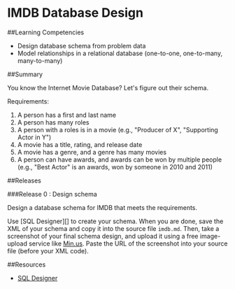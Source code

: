 # IMDB Database Design 
 
##Learning Competencies 

* Design database schema from problem data
* Model relationships in a relational database (one-to-one, one-to-many, many-to-many)

##Summary 

 You know the Internet Movie Database?  Let's figure out their schema.

Requirements:

1. A person has a first and last name
2. A person has many roles
3. A person with a roles is in a movie (e.g., "Producer of X", "Supporting Actor in Y")
4. A movie has a title, rating, and release date
5. A movie has a genre, and a genre has many movies
6. A person can have awards, and awards can be won by multiple people (e.g., "Best Actor" is an awards, won by someone in 2010 and 2011)

##Releases

###Release 0 : Design schema

Design a database schema for IMDB that meets the requirements.

Use [SQL Designer][] to create your schema.  When you are done, save the XML of your schema and copy it into the source file `imdb.md`. Then, take a screenshot of your final schema design, and upload it using a free image-upload service like [Min.us](http://minus.com).  Paste the URL of the screenshot into your source file (before your XML code). 


<!-- ##Optimize Your Learning  -->

##Resources

* [SQL Designer](https://socrates.devbootcamp.com/sql.html)